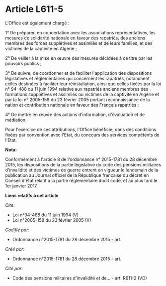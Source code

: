 # Article L611-5

L'Office est également chargé :

1° De préparer, en concertation avec les associations représentatives, les mesures de solidarité nationale en faveur des
rapatriés, des anciens membres des forces supplétives et assimilés et de leurs familles, et des victimes de la captivité en
Algérie ;

2° De veiller à la mise en œuvre des mesures décidées à ce titre par les pouvoirs publics ;

3° De suivre, de coordonner et de faciliter l'application des dispositions législatives et réglementaires qui concernent les
rapatriés, notamment celles destinées à faciliter leur réinstallation, ainsi que celles fixées par la loi n° 94-488 du 11
juin 1994 relative aux rapatriés anciens membres des formations supplétives et assimilés ou victimes de la captivité en
Algérie et par la loi n° 2005-158 du 23 février 2005 portant reconnaissance de la nation et contribution nationale en faveur
des Français rapatriés ;

4° De mettre en œuvre des actions d'information, d'évaluation et de médiation.

Pour l'exercice de ses attributions, l'Office bénéficie, dans des conditions fixées par convention avec l'Etat, du concours
des services compétents de l'Etat.

**Nota:**

Conformément à l'article 8 de l'ordonnance n° 2015-1781 du 28 décembre 2015, les dispositions de la partie législative du
code des pensions militaires d'invalidité et des victimes de guerre entrent en vigueur le lendemain de la publication au
Journal officiel de la République française du décret en Conseil d'Etat relatif à la partie réglementaire dudit code, et au
plus tard le 1er janvier 2017.

**Liens relatifs à cet article**

_Cite_:

  - Loi n°94-488 du 11 juin 1994 (V)
  - Loi n°2005-158 du 23 février 2005 (V)

_Codifié par_:

  - Ordonnance n°2015-1781 du 28 décembre 2015 - art.

_Créé par_:

  - Ordonnance n°2015-1781 du 28 décembre 2015 - art.

_Cité par_:

  - Code des pensions militaires d'invalidité et de... - art. R611-2 (VD)
